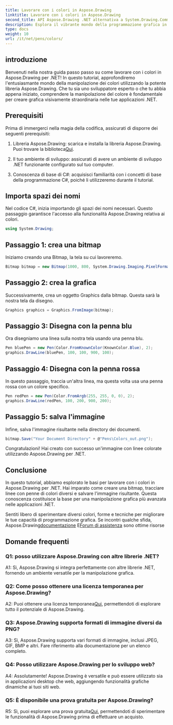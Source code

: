 ```yaml
---
title: Lavorare con i colori in Aspose.Drawing
linktitle: Lavorare con i colori in Aspose.Drawing
second_title: API Aspose.Drawing .NET alternativa a System.Drawing.Common
description: Esplora il vibrante mondo della programmazione grafica in .NET con Aspose.Drawing. Crea immagini straordinarie senza sforzo.
type: docs
weight: 10
url: /it/net/pens/colors/
---
```

## introduzione

Benvenuti nella nostra guida passo passo su come lavorare con i colori in Aspose.Drawing per .NET! In questo tutorial, approfondiremo l'entusiasmante mondo della manipolazione dei colori utilizzando la potente libreria Aspose.Drawing. Che tu sia uno sviluppatore esperto o che tu abbia appena iniziato, comprendere la manipolazione del colore è fondamentale per creare grafica visivamente straordinaria nelle tue applicazioni .NET.

## Prerequisiti

Prima di immergerci nella magia della codifica, assicurati di disporre dei seguenti prerequisiti:

1.  Libreria Aspose.Drawing: scarica e installa la libreria Aspose.Drawing. Puoi trovare la biblioteca[Qui](https://releases.aspose.com/drawing/net/).

2. Il tuo ambiente di sviluppo: assicurati di avere un ambiente di sviluppo .NET funzionante configurato sul tuo computer.

3. Conoscenza di base di C#: acquisisci familiarità con i concetti di base della programmazione C#, poiché li utilizzeremo durante il tutorial.

## Importa spazi dei nomi

Nel codice C#, inizia importando gli spazi dei nomi necessari. Questo passaggio garantisce l'accesso alla funzionalità Aspose.Drawing relativa ai colori.

```csharp
using System.Drawing;
```

## Passaggio 1: crea una bitmap

Iniziamo creando una Bitmap, la tela su cui lavoreremo.

```csharp
Bitmap bitmap = new Bitmap(1000, 800, System.Drawing.Imaging.PixelFormat.Format32bppPArgb);
```

## Passaggio 2: crea la grafica

Successivamente, crea un oggetto Graphics dalla bitmap. Questa sarà la nostra tela da disegno.

```csharp
Graphics graphics = Graphics.FromImage(bitmap);
```

## Passaggio 3: Disegna con la penna blu

Ora disegniamo una linea sulla nostra tela usando una penna blu.

```csharp
Pen bluePen = new Pen(Color.FromKnownColor(KnownColor.Blue), 2);
graphics.DrawLine(bluePen, 100, 100, 900, 100);
```

## Passaggio 4: Disegna con la penna rossa

In questo passaggio, traccia un'altra linea, ma questa volta usa una penna rossa con un colore specifico.

```csharp
Pen redPen = new Pen(Color.FromArgb(255, 255, 0, 0), 2);
graphics.DrawLine(redPen, 100, 200, 900, 200);
```

## Passaggio 5: salva l'immagine

Infine, salva l'immagine risultante nella directory dei documenti.

```csharp
bitmap.Save("Your Document Directory" + @"Pens\Colors_out.png");
```

Congratulazioni! Hai creato con successo un'immagine con linee colorate utilizzando Aspose.Drawing per .NET.

## Conclusione

In questo tutorial, abbiamo esplorato le basi per lavorare con i colori in Aspose.Drawing per .NET. Hai imparato come creare una bitmap, tracciare linee con penne di colori diversi e salvare l'immagine risultante. Questa conoscenza costituisce la base per una manipolazione grafica più avanzata nelle applicazioni .NET.

 Sentiti libero di sperimentare diversi colori, forme e tecniche per migliorare le tue capacità di programmazione grafica. Se incontri qualche sfida, Aspose.Drawing[documentazione](https://reference.aspose.com/drawing/net/) E[Forum di assistenza](https://forum.aspose.com/c/diagram/17) sono ottime risorse

## Domande frequenti

### Q1: posso utilizzare Aspose.Drawing con altre librerie .NET?

A1: Sì, Aspose.Drawing si integra perfettamente con altre librerie .NET, fornendo un ambiente versatile per la manipolazione grafica.

### Q2: Come posso ottenere una licenza temporanea per Aspose.Drawing?

 A2: Puoi ottenere una licenza temporanea[Qui](https://purchase.aspose.com/temporary-license/), permettendoti di esplorare tutto il potenziale di Aspose.Drawing.

### Q3: Aspose.Drawing supporta formati di immagine diversi da PNG?

A3: Sì, Aspose.Drawing supporta vari formati di immagine, inclusi JPEG, GIF, BMP e altri. Fare riferimento alla documentazione per un elenco completo.

### Q4: Posso utilizzare Aspose.Drawing per lo sviluppo web?

A4: Assolutamente! Aspose.Drawing è versatile e può essere utilizzato sia in applicazioni desktop che web, aggiungendo funzionalità grafiche dinamiche ai tuoi siti web.

### Q5: È disponibile una prova gratuita per Aspose.Drawing?

 R5: Sì, puoi esplorare una prova gratuita[Qui](https://releases.aspose.com/drawing/net/), permettendoti di sperimentare le funzionalità di Aspose.Drawing prima di effettuare un acquisto.
